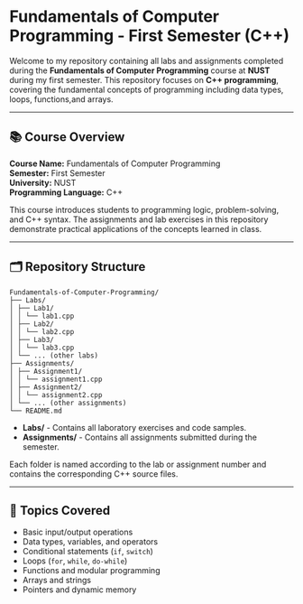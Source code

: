 # Fundamentals of Computer Programming - First Semester (C++)

Welcome to my repository containing all labs and assignments completed during the **Fundamentals of Computer Programming** course at **NUST** during my first semester.
This repository focuses on **C++ programming**, covering the fundamental concepts of programming including data types, loops, functions,and arrays.

---

## 📚 Course Overview

**Course Name:** Fundamentals of Computer Programming  
**Semester:** First Semester  
**University:** NUST  
**Programming Language:** C++  

This course introduces students to programming logic, problem-solving, and C++ syntax. The assignments and lab exercises
in this repository demonstrate practical applications of the concepts learned in class.

---

## 🗂 Repository Structure
```
Fundamentals-of-Computer-Programming/
├── Labs/
│ ├── Lab1/
│ │ └── lab1.cpp
│ ├── Lab2/
│ │ └── lab2.cpp
│ ├── Lab3/
│ │ └── lab3.cpp
│ └── ... (other labs)
├── Assignments/
│ ├── Assignment1/
│ │ └── assignment1.cpp
│ ├── Assignment2/
│ │ └── assignment2.cpp
│ └── ... (other assignments)
└── README.md
```

- **Labs/** - Contains all laboratory exercises and code samples.  
- **Assignments/** - Contains all assignments submitted during the semester.  

Each folder is named according to the lab or assignment number and contains the corresponding C++ source files.

---

## 📝 Topics Covered

- Basic input/output operations
- Data types, variables, and operators
- Conditional statements (`if`, `switch`)
- Loops (`for`, `while`, `do-while`)
- Functions and modular programming
- Arrays and strings
- Pointers and dynamic memory
